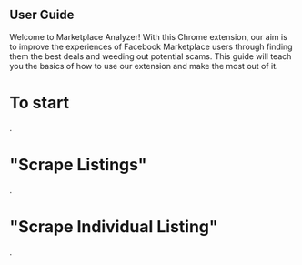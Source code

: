 ## User Guide

Welcome to Marketplace Analyzer! With this Chrome extension, our aim is to improve the experiences of Facebook Marketplace users through finding them the best deals and weeding out potential scams. This guide will teach you the basics of how to use our extension and make the most out of it.

# To start

.

# "Scrape Listings"

.

# "Scrape Individual Listing"

.